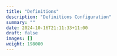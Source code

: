 ```yaml
---
title: "Definitions"
description: "Definitions Configuration"
summary: ""
date: 2024-10-16T21:11:33+11:00
draft: false
images: []
weight: 198000
---
```

